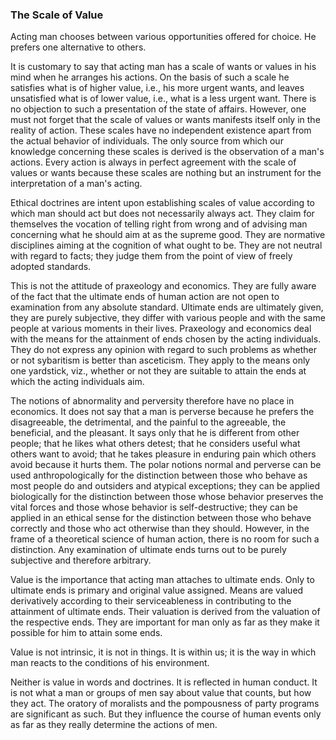 ### The Scale of Value

Acting man chooses between various opportunities offered for choice. He prefers one alternative to others.

It is customary to say that acting man has a scale of wants or values in his mind when he arranges his actions. On the basis of such a scale he satisfies what is of higher value, i.e., his more urgent wants, and leaves unsatisfied what is of lower value, i.e., what is a less urgent want. There is no objection to such a presentation of the state of affairs. However, one must not forget that the scale of values or wants manifests itself only in the reality of action. These scales have no independent existence apart from the actual behavior of individuals. The only source from which our knowledge concerning these scales is derived is the observation of a man's actions. Every action is always in perfect agreement with the scale of values or wants because these scales are nothing but an instrument for the interpretation of a man's acting.

Ethical doctrines are intent upon establishing scales of value according to which man should act but does not necessarily always act. They claim for themselves the vocation of telling right from wrong and of advising man concerning what he should aim at as the supreme good. They are normative disciplines aiming at the cognition of what ought to be. They are not neutral with regard to facts; they judge them from the point of view of freely adopted standards.

This is not the attitude of praxeology and economics. They are fully aware of the fact that the ultimate ends of human action are not open to examination from any absolute standard. Ultimate ends are ultimately given, they are purely subjective, they differ with various people and with the same people at various moments in their lives. Praxeology and economics deal with the means for the attainment of ends chosen by the acting individuals. They do not express any opinion with regard to such problems as whether or not sybaritism is better than asceticism. They apply to the means only one yardstick, viz., whether or not they are suitable to attain the ends at which the acting individuals aim.

The notions of abnormality and perversity therefore have no place in economics. It does not say that a man is perverse because he prefers the disagreeable, the detrimental, and the painful to the agreeable, the beneficial, and the pleasant. It says only that he is different from other people; that he likes what others detest; that he considers useful what others want to avoid; that he takes pleasure in enduring pain which others avoid because it hurts them. The polar notions normal and perverse can be used anthropologically for the distinction between those who behave as most people do and outsiders and atypical exceptions; they can be applied biologically for the distinction between those whose behavior preserves the vital forces and those whose behavior is self-destructive; they can be applied in an ethical sense for the distinction between those who behave correctly and those who act otherwise than they should. However, in the frame of a theoretical science of human action, there is no room for such a distinction. Any examination of ultimate ends turns out to be purely subjective and therefore arbitrary.

Value is the importance that acting man attaches to ultimate ends. Only to ultimate ends is primary and original value assigned. Means are valued derivatively according to their serviceableness in contributing to the attainment of ultimate ends. Their valuation is derived from the valuation of the respective ends. They are important for man only as far as they make it possible for him to attain some ends.

Value is not intrinsic, it is not in things. It is within us; it is the way in which man reacts to the conditions of his environment.

Neither is value in words and doctrines. It is reflected in human conduct. It is not what a man or groups of men say about value that counts, but how they act. The oratory of moralists and the pompousness of party programs are significant as such. But they influence the course of human events only as far as they really determine the actions of men.